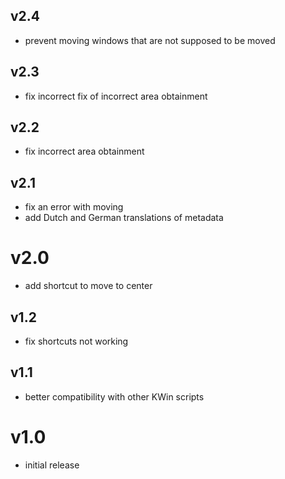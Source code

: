 ## v2.4

- prevent moving windows that are not supposed to be moved

## v2.3

- fix incorrect fix of incorrect area obtainment

## v2.2

- fix incorrect area obtainment

## v2.1

- fix an error with moving
- add Dutch and German translations of metadata

# v2.0

- add shortcut to move to center

## v1.2

- fix shortcuts not working

## v1.1

- better compatibility with other KWin scripts

# v1.0

- initial release